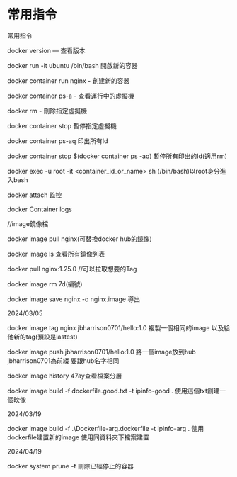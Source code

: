 # 常用指令

常用指令

docker version — 查看版本

docker run -it ubuntu /bin/bash 開啟新的容器

docker container run nginx - 創建新的容器

docker container ps-a - 查看運行中的虛擬機

docker rm - 刪除指定虛擬機

docker container stop 暫停指定虛擬機

docker container ps-aq 印出所有Id

docker container stop $(docker container ps -aq) 暫停所有印出的Id(適用rm)

docker exec -u root -it \<container\_id\_or\_name> sh (/bin/bash)以root身分進入bash

docker attach 監控

docker Container logs

//image鏡像檔

docker image pull nginx(可替換docker hub的鏡像)

docker image ls 查看所有鏡像列表

docker pull nginx:1.25.0 //可以拉取想要的Tag

docker image rm 7d(編號)

docker image save nginx -o nginx.image 導出

2024/03/05

docker image tag nginx jbharrison0701/hello:1.0 複製一個相同的image 以及給他新的tag(預設是lastest)

docker image push jbharrison0701/hello:1.0 將一個image放到hub jbharrison0701為前綴 要跟hub名字相同

docker image history 47ay查看檔案分層

docker image build -f dockerfile.good.txt -t ipinfo-good . 使用這個txt創建一個映像

2024/03/19

docker image build -f .\Dockerfile-arg.dockerfile -t ipinfo-arg . 使用dockerfile建置新的image 使用同資料夾下檔案建置

2024/04/19

docker system prune -f 刪除已經停止的容器
